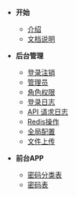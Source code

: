 <!-- 这是目录树文件 -->


- **开始**
	- [介绍](/README)
	- [文档说明](/sa-lib/doc-exp)

- **后台管理**
	- [登录注销](/project-sp/acc-admin)
	- [管理员](/project-sp/admin)
	- [角色权限](/project-sp/sp-role)
	- [登录日志](/project-sp/admin-login)
	- [API 请求日志](/project-sp/sp-apilog)
	- [Redis操作](/project-sp/redis)
	- [全局配置](/project-sp/sp-cfg)
	- [文件上传](/project-sp/file-upload)

- **前台APP**
	- [密码分类表](/project/category)
	- [密码表](/project/password)


